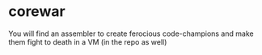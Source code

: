 # corewar
You will find an assembler to create ferocious code-champions and make them fight to death in a VM (in the repo as well)
